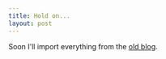 ```yaml
---
title: Hold on...
layout: post
---
```

Soon I'll import everything from the [old blog](http://loyc-etc.blogspot.com).